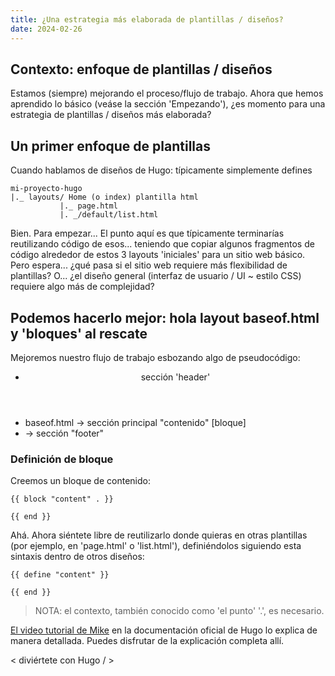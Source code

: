 ```yaml
---
title: ¿Una estrategia más elaborada de plantillas / diseños?
date: 2024-02-26
---
```


## Contexto: enfoque de plantillas / diseños

Estamos (siempre) mejorando el proceso/flujo de trabajo. Ahora que hemos aprendido lo básico (veáse la sección 'Empezando'), ¿es momento para una estrategia de plantillas / diseños más elaborada?

## Un primer enfoque de plantillas

Cuando hablamos de diseños de Hugo: típicamente simplemente defines

```
mi-proyecto-hugo
|._ layouts/ Home (o index) plantilla html
           |._ page.html
           |. _/default/list.html
```

Bien. Para empezar...
El punto aquí es que típicamente terminarías reutilizando código de esos... teniendo que copiar algunos fragmentos de código alrededor de estos 3 layouts 'iniciales' para un sitio web básico.
Pero espera... ¿qué pasa si el sitio web requiere más flexibilidad de plantillas? O... ¿el diseño general (interfaz de usuario / UI ~ estilo CSS) requiere algo más de complejidad?

## Podemos hacerlo mejor: hola layout baseof.html y 'bloques' al rescate

Mejoremos nuestro flujo de trabajo esbozando algo de pseudocódigo:

* <header /> sección 'header'
* baseof.html -> sección principal "contenido"
    [bloque]
* <footer /> -> sección "footer"

### Definición de bloque

Creemos un bloque de contenido:

```
{{ block "content" . }}

{{ end }}
```

Ahá. Ahora siéntete libre de reutilizarlo donde quieras en otras plantillas (por ejemplo, en 'page.html' o 'list.html'), definiéndolos siguiendo esta sintaxis dentro de otros diseños:

```
{{ define "content" }}

{{ end }}
```

> NOTA: el contexto, también conocido como 'el punto' '.', es necesario.

[El video tutorial de Mike](https://gohugo.io/templates/base/) en la documentación oficial de Hugo lo explica de manera detallada. Puedes disfrutar de la explicación completa allí.

< diviértete con Hugo / >
